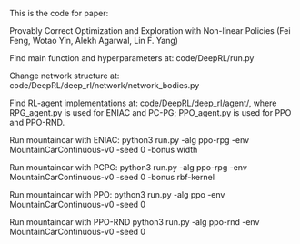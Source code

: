 This is the code for paper: 

Provably Correct Optimization and Exploration with Non-linear Policies (Fei Feng, Wotao Yin, Alekh Agarwal, Lin F. Yang)

Find main function and hyperparameters at: code/DeepRL/run.py

Change network structure at: code/DeepRL/deep_rl/network/network_bodies.py

Find RL-agent implementations at: code/DeepRL/deep_rl/agent/, where RPG_agent.py is used for ENIAC and PC-PG; PPO_agent.py is used for PPO and PPO-RND.

Run mountaincar with ENIAC:
python3 run.py -alg ppo-rpg -env MountainCarContinuous-v0 -seed 0 -bonus width

Run mountaincar with PCPG:
python3 run.py -alg ppo-rpg -env MountainCarContinuous-v0 -seed 0 -bonus rbf-kernel

Run mountaincar with PPO:
python3 run.py -alg ppo -env MountainCarContinuous-v0 -seed 0

Run mountaincar with PPO-RND
python3 run.py -alg ppo-rnd -env MountainCarContinuous-v0 -seed 0



